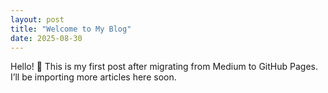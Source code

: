 ```yaml
---
layout: post
title: "Welcome to My Blog"
date: 2025-08-30
---
```


Hello! 🎉 This is my first post after migrating from Medium to GitHub Pages.  
I’ll be importing more articles here soon.